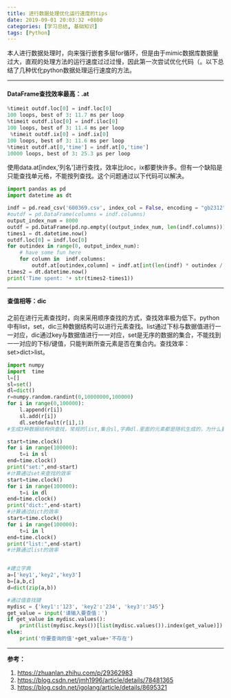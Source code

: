 ```yaml
---
title: 进行数据处理优化运行速度的tips
date: 2019-09-01 20:03:32 +0800
categories: [学习总结, 基础知识]
tags: [Python]
---
```

本人进行数据处理时，向来强行嵌套多层for循环，但是由于mimic数据库数据量过大，直观的处理方法的运行速度过过过慢，因此第一次尝试优化代码（。以下总结了几种优化python数据处理运行速度的方法。  
***  
<h4>DataFrame查找效率最高：.at</h4>  
 
```python   
%timeit outdf.loc[0] = indf.loc[0]
100 loops, best of 3: 11.7 ms per loop
%timeit outdf.iloc[0] = indf.iloc[0]
100 loops, best of 3: 11.4 ms per loop
 %timeit outdf.ix[0] = indf.ix[0]
100 loops, best of 3: 11.6 ms per loop
%timeit outdf.at[0,'time'] = indf.at[0,'time']
10000 loops, best of 3: 25.3 µs per loop
```


使用data.at[index,'列名']进行查找，效率比iloc，ix都要快许多。但有一个缺陷是只能查找单元格，不能按列查找。这个问题通过以下代码可以解决。  


```python
import pandas as pd
import datetime as dt

indf = pd.read_csv('600369.csv', index_col = False, encoding = "gb2312")
#outdf = pd.DataFrame(columns = indf.columns)
output_index_num = 8000
outdf = pd.DataFrame(pd.np.empty((output_index_num, len(indf.columns))) * pd.np.nan, columns = indf.columns)
times1 = dt.datetime.now()
outdf.loc[0] = indf.loc[0]
for outindex in range(0, output_index_num):
    # have some fun here    
    for column in  indf.columns:
        outdf.at[outindex,column] = indf.at[int(len(indf) * outindex / output_index_num),column]
times2 = dt.datetime.now()
print('Time spent: '+ str(times2-times1))
```
***
<h4>查值相等：dic</h4> 

之前在进行元素查找时，向来采用顺序查找的方式，查找效率极为低下。python中有list，set，dic三种数据结构可以进行元素查找。list通过下标与数据值进行一一对应，dic通过key与数据值进行一一对应，set是无序的数据的集合，不能找到一一对应的下标/键值，只能判断所查元素是否在集合内。查找效率：set>dict>list。  
```python
import numpy
import  time
l=[]
sl=set()
dl=dict()
r=numpy.random.randint(0,10000000,100000)
for i in range(0,100000):
    l.append(r[i])
    sl.add(r[i])
    dl.setdefault(r[i],1)
#生成3种数据结构供查找，常规的list,集合sl,字典dl.里面的元素都是随机生成的，为什么要随机生成元素？这是防止某些结构对有序数据的偏向导致测试效果不客观。

start=time.clock()
for i in range(100000):
    t=i in sl
end=time.clock()
print("set:",end-start)
#计算通过set来查找的效率
start=time.clock()
for i in range(100000):
    t=i in dl
end=time.clock()
print("dict:",end-start)
#计算通过dict的效率
start=time.clock()
for i in range(100000):
    t=i in l
end=time.clock()
print("list:",end-start)
#计算通过list的效率


#建立字典
a=['key1','key2','key3']
b=[a,b,c]
d=dict(zip(a,b))

#通过值查找键
mydisc = {'key1':'123', 'key2':'234', 'key3':'345'}
get_value = input('请输入要查值：')
if get_value in mydisc.values():
    print(list(mydisc.keys())[list(mydisc.values()).index(get_value)])
else:
    print('你要查询的值'+get_value+'不存在')
```

***  
**参考：**
1. https://zhuanlan.zhihu.com/p/29362983
2. https://blog.csdn.net/jmh1996/article/details/78481365
3. https://blog.csdn.net/igolang/article/details/8695321